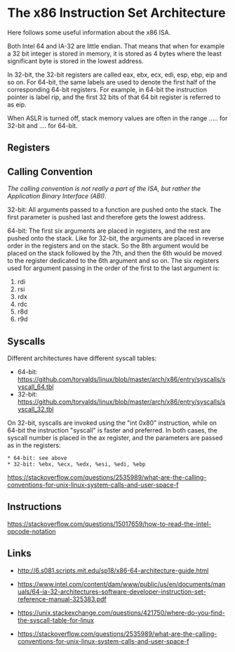 # The x86 Instruction Set Architecture
Here follows some useful information about the x86 ISA.

Both Intel 64 and IA-32 are little endian. That means that when for example a 32 bit integer is stored in memory, it is stored as 4 bytes where the least significant byte is stored in the lowest address.

In 32-bit, the 32-bit registers are called eax, ebx, ecx, edi, esp, ebp, eip and so on. For 64-bit, the same labels are used to denote the first half of the corresponding 64-bit registers. For example, in 64-bit the instruction pointer is label rip, and the first 32 bits of that 64 bit register is referred to as eip.

When ASLR is turned off, stack memory values are often in the range ..... for 32-bit and .... for 64-bit.

## Registers


## Calling Convention
_The calling convention is not really a part of the ISA, but rather the Application Binary Interface (ABI)_.

32-bit:
All arguments passed to a function are pushed onto the stack. The first parameter is pushed last and therefore gets the lowest address.

64-bit:
The first six arguments are placed in registers, and the rest are pushed onto the stack. Like for 32-bit, the arguments are placed in reverse order in the registers and on the stack. So the 8th argument would be placed on the stack followed by the 7th, and then the 6th would be moved to the register dedicated to the 6th argument and so on. The six registers used for argument passing in the order of the first to the last argument is:
1. rdi
2. rsi
3. rdx
4. rdc
5. r8d
6. r9d

## Syscalls

Different architectures have different syscall tables:

* 64-bit: https://github.com/torvalds/linux/blob/master/arch/x86/entry/syscalls/syscall_64.tbl
* 32-bit: https://github.com/torvalds/linux/blob/master/arch/x86/entry/syscalls/syscall_32.tbl

On 32-bit, syscalls are invoked using the "int 0x80" instruction, while on 64-bit the instruction "syscall" is faster and preferred. In both cases, the syscall number is placed in the ax register, and the parameters are passed as in the registers:

    * 64-bit: see above
    * 32-bit: %ebx, %ecx, %edx, %esi, %edi, %ebp

https://stackoverflow.com/questions/2535989/what-are-the-calling-conventions-for-unix-linux-system-calls-and-user-space-f

## Instructions

https://stackoverflow.com/questions/15017659/how-to-read-the-intel-opcode-notation

## Links

* http://6.s081.scripts.mit.edu/sp18/x86-64-architecture-guide.html

* https://www.intel.com/content/dam/www/public/us/en/documents/manuals/64-ia-32-architectures-software-developer-instruction-set-reference-manual-325383.pdf

* https://unix.stackexchange.com/questions/421750/where-do-you-find-the-syscall-table-for-linux

* https://stackoverflow.com/questions/2535989/what-are-the-calling-conventions-for-unix-linux-system-calls-and-user-space-f


